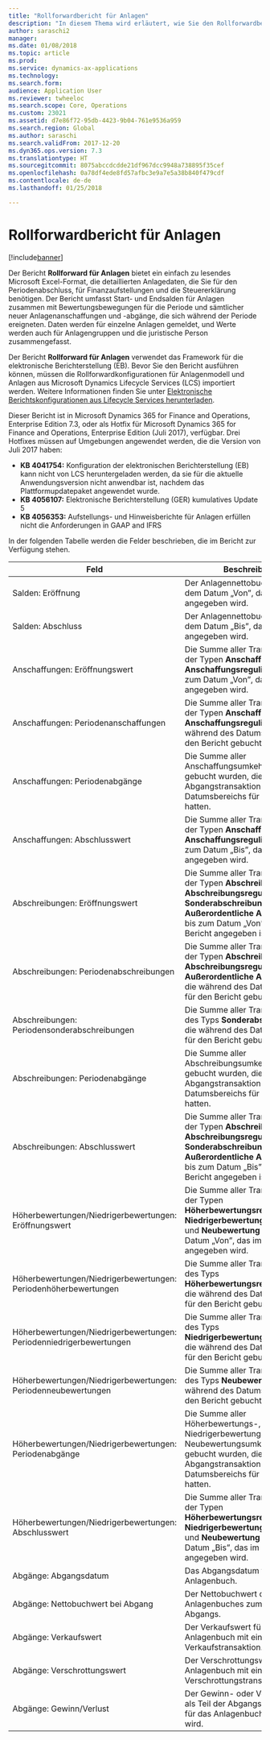 ```yaml
---
title: "Rollforwardbericht für Anlagen"
description: "In diesem Thema wird erläutert, wie Sie den Rollforwardbericht für Anlagen verwenden."
author: saraschi2
manager: 
ms.date: 01/08/2018
ms.topic: article
ms.prod: 
ms.service: dynamics-ax-applications
ms.technology: 
ms.search.form: 
audience: Application User
ms.reviewer: twheeloc
ms.search.scope: Core, Operations
ms.custom: 23021
ms.assetid: d7e86f72-95db-4423-9b04-761e9536a959
ms.search.region: Global
ms.author: saraschi
ms.search.validFrom: 2017-12-20
ms.dyn365.ops.version: 7.3
ms.translationtype: HT
ms.sourcegitcommit: 8075abccdcdde21df967dcc9948a738895f35cef
ms.openlocfilehash: 0a78df4ede8fd57afbc3e9a7e5a38b840f479cdf
ms.contentlocale: de-de
ms.lasthandoff: 01/25/2018

---
```

# <a name="fixed-assets-roll-forward-report"></a>Rollforwardbericht für Anlagen

[!include[banner](../includes/banner.md)]

Der Bericht **Rollforward für Anlagen** bietet ein einfach zu lesendes Microsoft Excel-Format, die detaillierten Anlagedaten, die Sie für den Periodenabschluss, für Finanzaufstellungen und die Steuererklärung benötigen. Der Bericht umfasst Start- und Endsalden für Anlagen zusammen mit Bewertungsbewegungen für die Periode und sämtlicher neuer Anlagenanschaffungen und -abgänge, die sich während der Periode ereigneten. Daten werden für einzelne Anlagen gemeldet, und Werte werden auch für Anlagengruppen und die juristische Person zusammengefasst.

Der Bericht **Rollforward für Anlagen** verwendet das Framework für die elektronische Berichterstellung (EB). Bevor Sie den Bericht ausführen können, müssen die Rollforwardkonfigurationen für Anlagenmodell und Anlagen aus Microsoft Dynamics Lifecycle Services (LCS) importiert werden. Weitere Informationen finden Sie unter [Elektronische Berichtskonfigurationen aus Lifecycle Services herunterladen](https://docs.microsoft.com/en-us/dynamics365/unified-operations/dev-itpro/analytics/download-electronic-reporting-configuration-lcs).

Dieser Bericht ist in Microsoft Dynamics 365 for Finance and Operations, Enterprise Edition 7.3, oder als Hotfix für Microsoft Dynamics 365 for Finance and Operations, Enterprise Edition (Juli 2017), verfügbar. Drei Hotfixes müssen auf Umgebungen angewendet werden, die die Version von Juli 2017 haben:

- **KB 4041754:** Konfiguration der elektronischen Berichterstellung (EB) kann nicht von LCS heruntergeladen werden, da sie für die aktuelle Anwendungsversion nicht anwendbar ist, nachdem das Plattformupdatepaket angewendet wurde.
- **KB 4056107:** Elektronische Berichterstellung (GER) kumulatives Update 5
- **KB 4056353:** Aufstellungs- und Hinweisberichte für Anlagen erfüllen nicht die Anforderungen in GAAP and IFRS

In der folgenden Tabelle werden die Felder beschrieben, die im Bericht zur Verfügung stehen.

| Feld                                       | Beschreibung |
|---------------------------------------------|-------------|
| Salden: Eröffnung                           | Der Anlagennettobuchwert ab dem Datum „Von”, das im Bericht angegeben wird. |
| Salden: Abschluss                           | Der Anlagennettobuchwert ab dem Datum „Bis”, das im Bericht angegeben wird. |
| Anschaffungen: Eröffnungswert                 | Die Summe aller Transaktionen der Typen **Anschaffung** und **Anschaffungsregulierung** bis zum Datum „Von”, das im Bericht angegeben wird. |
| Anschaffungen: Periodenanschaffungen           | Die Summe aller Transaktionen der Typen **Anschaffung** und **Anschaffungsregulierung**, die während des Datumsbereichs für den Bericht gebucht wurden. |
| Anschaffungen: Periodenabgänge              | Die Summe aller Anschaffungsumkehrungen, die gebucht wurden, die eine Abgangstransaktion während des Datumsbereichs für den Bericht hatten. |
| Anschaffungen: Abschlusswert                 | Die Summe aller Transaktionen der Typen **Anschaffung** und **Anschaffungsregulierung** bis zum Datum „Bis”, das im Bericht angegeben wird. |
| Abschreibungen: Eröffnungswert                | Die Summe aller Transaktionen der Typen **Abschreibung**, **Abschreibungsregulierung**, **Sonderabschreibung** und **Außerordentliche Abschreibung** bis zum Datum „Von”, das im Bericht angegeben ist. |
| Abschreibungen: Periodenabschreibungen         | Die Summe aller Transaktionen der Typen **Abschreibung**, **Abschreibungsregulierung** und **Außerordentliche Abschreibung**, die während des Datumsbereichs für den Bericht gebucht wurden. |
| Abschreibungen: Periodensonderabschreibungen | Die Summe aller Transaktionen des Typs **Sonderabschreibung**, die während des Datumsbereichs für den Bericht gebucht wurden. |
| Abschreibungen: Periodenabgänge             | Die Summe aller Abschreibungsumkehrungen, die gebucht wurden, die eine Abgangstransaktion während des Datumsbereichs für den Bericht hatten. |
| Abschreibungen: Abschlusswert                | Die Summe aller Transaktionen der Typen **Abschreibung**, **Abschreibungsregulierung**, **Sonderabschreibung** und **Außerordentliche Abschreibung** bis zum Datum „Bis”, das im Bericht angegeben ist. |
| Höherbewertungen/Niedrigerbewertungen: Eröffnungswert        | Die Summe aller Transaktionen der Typen **Höherbewertungsregulierung**, **Niedrigerbewertungsregulierung** und **Neubewertung** bis zum Datum „Von”, das im Bericht angegeben wird. |
| Höherbewertungen/Niedrigerbewertungen: Periodenhöherbewertungen     | Die Summe aller Transaktionen des Typs **Höherbewertungsregulierung**, die während des Datumsbereichs für den Bericht gebucht wurden. |
| Höherbewertungen/Niedrigerbewertungen: Periodenniedrigerbewertungen   | Die Summe aller Transaktionen des Typs **Niedrigerbewertungsregulierung**, die während des Datumsbereichs für den Bericht gebucht wurden. |
| Höherbewertungen/Niedrigerbewertungen: Periodenneubewertungen  | Die Summe aller Transaktionen des Typs **Neubewertung**, die während des Datumsbereichs für den Bericht gebucht wurden. |
| Höherbewertungen/Niedrigerbewertungen: Periodenabgänge     | Die Summe aller Höherbewertungs-, Niedrigerbewertungs- und Neubewertungsumkehrungen, die gebucht wurden, die eine Abgangstransaktion während des Datumsbereichs für den Bericht hatten. |
| Höherbewertungen/Niedrigerbewertungen: Abschlusswert        | Die Summe aller Transaktionen der Typen **Höherbewertungsregulierung**, **Niedrigerbewertungsregulierung** und **Neubewertung** bis zum Datum „Bis”, das im Bericht angegeben wird. |
| Abgänge: Abgangsdatum                    | Das Abgangsdatum für das Anlagenbuch. |
| Abgänge: Nettobuchwert bei Abgang       | Der Nettobuchwert des Anlagenbuches zum Zeitpunkt des Abgangs. |
| Abgänge: Verkaufswert                       | Der Verkaufswert für das Anlagenbuch mit einem Abgang – Verkaufstransaktion. |
| Abgänge: Verschrottungswert                      | Der Verschrottungswert für das Anlagenbuch mit einem Abgang – Verschrottungstransaktion. |
| Abgänge: Gewinn/Verlust                      | Der Gewinn- oder Verlustwert, der als Teil der Abgangstransaktion für das Anlagenbuch berechnet wird. |

